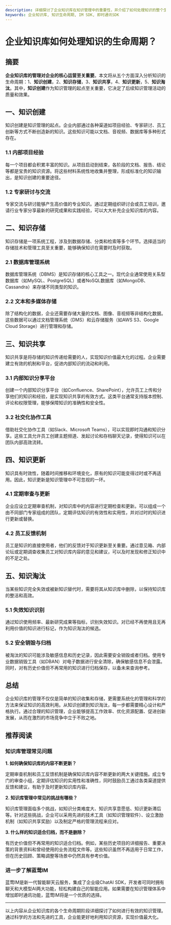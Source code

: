 ```yaml
---
description: 详细探讨了企业知识库在知识管理中的重要性，并介绍了如何处理知识的整个生命周期，包括创建、存储、共享、更新和淘汰。
keywords: 企业知识库, 知识生命周期, IM SDK, 即时通讯SDK
---
```

# 企业知识库如何处理知识的生命周期？

## 摘要

**企业知识库的管理对企业的核心运营至关重要**。本文将从五个方面深入分析知识的生命周期：1、**知识创建**，2、**知识存储**，3、**知识共享**，4、**知识更新**，5、**知识淘汰**。其中，**知识创建**作为知识管理的起点至关重要，它决定了后续知识管理活动的质量和效果。

## 一、知识创建

知识创建是知识管理的起点。企业内部通过各种渠道如项目经验、专家研讨、员工创新等方式不断创造新的知识。这些知识可能以文档、音视频、数据库等多种形式存在。

### 1.1 内部项目经验

每一个项目都会积累丰富的知识。从项目启动到结束，各阶段的文档、报告、结论等都是宝贵的知识资源。将这些材料系统性地收集并整理，形成标准化的知识输出，是知识创建的重要途径。

### 1.2 专家研讨与交流

专家交流与研讨能够产生高价值的专业知识。通过定期组织研讨会或员工培训，邀请行业专家分享最新的研究成果和实践经验，可以大大补充企业知识库的内容。

## 二、知识存储

知识存储是一项系统工程，涉及到数据存储、分类和检索等多个环节。选择适当的存储技术和管理工具至关重要，能够确保知识在需要时及时获取。

### 2.1 数据库管理系统

数据库管理系统（DBMS）是知识存储的核心工具之一。现代企业通常使用关系型数据库（如MySQL、PostgreSQL）或者NoSQL数据库（如MongoDB、Cassandra）来存储不同类型的知识。

### 2.2 文本和多媒体存储

除了结构化的数据，企业还需要存储大量的文档、图像、音视频等非结构化数据。这些数据可以通过文档管理系统（DMS）和云存储服务（如AWS S3、Google Cloud Storage）进行管理和存储。

## 三、知识共享

知识共享是将存储的知识传递给需要的人，实现知识价值最大化的过程。企业需要建立有效的机制和平台，促进内部知识的流动和利用。

### 3.1 内部知识分享平台

创建一个内部知识分享平台（如Confluence、SharePoint），允许员工上传和分享他们的知识和经验，是实现知识共享的有效方式。这类平台通常支持版本控制、评论和权限管理，能够保障知识的准确性和安全性。

### 3.2 社交化协作工具

借助社交化协作工具（如Slack、Microsoft Teams），可以实现即时沟通和知识分享。这些工具允许员工创建主题频道、发起讨论和存档聊天记录，使得知识可以在团队内部高效流转。

## 四、知识更新

知识具有时效性，随着时间推移和环境变化，原有的知识可能变得过时或不再适用。因此，知识更新是知识管理中不可忽视的一环。

### 4.1 定期审查与更新

企业应设立定期审查机制，对知识库中的内容进行定期检查和更新。可以组成一个由不同部门专家组成的团队，定期评估知识的有效性和实用性，并对过时的知识进行更新或替换。

### 4.2 员工反馈机制

员工是知识的直接使用者，他们的反馈对于知识更新至关重要。通过意见箱、内部论坛或定期调查收集员工对知识库内容的意见和建议，可以及时发现和修正知识中的不足之处。

## 五、知识淘汰

当某些知识完全失效或被新知识替代时，需要将其从知识库中删除，以保持知识库的整洁和高效。

### 5.1 失效知识识别

通过知识使用频率、最新研究成果等指标，识别失效知识。对已经不再使用且无再利用价值的知识进行标记，作为知识淘汰的候选。

### 5.2 安全销毁与归档

被淘汰的知识可能涉及敏感信息和历史记录，因此需要安全销毁或者归档。使用专业数据销毁工具（如DBAN）对电子数据进行安全清除，确保敏感信息不会泄露。同时，对有历史价值但不再常用的知识进行归档保存，以备未来查询参考。

## 总结

企业知识库的管理不仅仅是简单的知识收集和存储，更需要系统化的管理和科学的方法来保证知识的高效利用。从知识创建到知识淘汰，每一步都需要精心设计和严格执行。通过合理的知识管理，企业能够提高工作效率、优化资源配置、促进创新发展，从而在激烈的市场竞争中立于不败之地。

## 推荐阅读

### **知识库管理常见问题**

**1. 如何确保知识库的内容不断更新？**

定期审查机制和员工反馈机制是确保知识库内容不断更新的两大关键措施。成立专门的审查小组，定期评估知识的实用性和准确性，同时鼓励员工通过各类渠道提供反馈和建议，有助于及时更新知识库内容。

**2. 知识库管理中常见的挑战有哪些？**

知识库管理面临多个挑战，如知识分类难度大、知识共享意愿低、知识更新滞后等。针对这些挑战，企业可以采用先进的技术工具（如知识管理软件）、设立激励机制（如知识共享奖励）以及制定严格的管理流程来应对。

**3. 什么样的知识适合归档，而不是删除？**

有历史价值但不再常用的知识适合归档。例如，某些历史项目的详细报告、重要决策的背景资料和曾经使用的业务流程文件等。这些知识虽然不再适用于日常工作，但在历史回顾、策略调整等场景中仍然具有参考价值。

### **进一步了解蓝莺IM**

蓝莺IM是新一代智能聊天云服务，集成了企业级ChatAI SDK，开发者可同时拥有聊天和大模型AI两大功能，轻松构建自己的智能应用。如果需要在知识管理体系中增加即时通讯功能，蓝莺IM将是一个优质的选择。

---

以上内容从企业知识库的各个生命周期阶段详细探讨了如何进行有效的知识管理。通过科学的方法和先进的工具，企业能更好地利用知识资源，实现价值最大化。